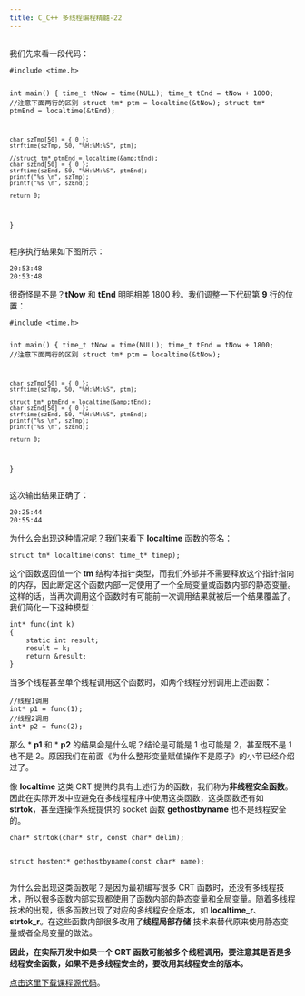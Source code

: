 ```yaml
---
title: C_C++ 多线程编程精髓-22
---
```

<article id="topicContainer" class="column_content"><h2 class="topic_title"></h2><div><p>我们先来看一段代码：</p>
<pre><code>#include &lt;time.h&gt;

int main()
{
    time_t tNow = time(NULL);
    time_t tEnd = tNow + 1800;
    //注意下面两行的区别
    struct tm* ptm = localtime(&amp;tNow);
    struct tm* ptmEnd = localtime(&amp;tEnd);

    char szTmp[50] = { 0 };
    strftime(szTmp, 50, "%H:%M:%S", ptm);

    //struct tm* ptmEnd = localtime(&amp;tEnd);
    char szEnd[50] = { 0 };
    strftime(szEnd, 50, "%H:%M:%S", ptmEnd);
    printf("%s \n", szTmp);
    printf("%s \n", szEnd);

    return 0;
}
</code></pre>
<p>程序执行结果如下图所示：</p>
<pre><code>20:53:48
20:53:48
</code></pre>
<p>很奇怪是不是？<strong>tNow</strong> 和 <strong>tEnd</strong> 明明相差 1800 秒。我们调整一下代码第 <strong>9</strong> 行的位置：</p>
<pre><code>#include &lt;time.h&gt;

int main()
{
    time_t tNow = time(NULL);
    time_t tEnd = tNow + 1800;
    //注意下面两行的区别
    struct tm* ptm = localtime(&amp;tNow);    

    char szTmp[50] = { 0 };
    strftime(szTmp, 50, "%H:%M:%S", ptm);

    struct tm* ptmEnd = localtime(&amp;tEnd);
    char szEnd[50] = { 0 };
    strftime(szEnd, 50, "%H:%M:%S", ptmEnd);
    printf("%s \n", szTmp);
    printf("%s \n", szEnd);

    return 0;
}
</code></pre>
<p>这次输出结果正确了：</p>
<pre><code>20:25:44
20:55:44
</code></pre>
<p>为什么会出现这种情况呢？我们来看下 <strong>localtime</strong> 函数的签名：</p>
<pre><code>struct tm* localtime(const time_t* timep);
</code></pre>
<p>这个函数返回值一个 <strong>tm</strong> 结构体指针类型，而我们外部并不需要释放这个指针指向的内存，因此断定这个函数内部一定使用了一个全局变量或函数内部的静态变量。这样的话，当再次调用这个函数时有可能前一次调用结果就被后一个结果覆盖了。我们简化一下这种模型：</p>
<pre><code>int* func(int k)
{
    static int result;
    result = k;
    return &amp;result;
}
</code></pre>
<p>当多个线程甚至单个线程调用这个函数时，如两个线程分别调用上述函数：</p>
<pre><code>//线程1调用
int* p1 = func(1);
//线程2调用
int* p2 = func(2);
</code></pre>
<p>那么 * <strong>p1</strong> 和 * <strong>p2</strong> 的结果会是什么呢？结论是可能是 1 也可能是 2，甚至既不是 1 也不是 2。原因我们在前面《为什么整形变量赋值操作不是原子》的小节已经介绍过了。</p>
<p>像 <strong>localtime</strong> 这类 CRT 提供的具有上述行为的函数，我们称为<strong>非线程安全函数</strong>。因此在实际开发中应避免在多线程程序中使用这类函数，这类函数还有如 <strong>strtok</strong>，甚至连操作系统提供的 socket 函数 <strong>gethostbyname</strong> 也不是线程安全的。</p>
<pre><code>char* strtok(char* str, const char* delim);

struct hostent* gethostbyname(const char* name);
</code></pre>
<p>为什么会出现这类函数呢？是因为最初编写很多 CRT 函数时，还没有多线程技术，所以很多函数内部实现都使用了函数内部的静态变量和全局变量。随着多线程技术的出现，很多函数出现了对应的多线程安全版本，如 <strong>localtime_r</strong>、<strong>strtok_r</strong>。在这些函数内部很多改用了<strong>线程局部存储</strong> 技术来替代原来使用静态变量或者全局变量的做法。</p>
<p><strong>因此，在实际开发中如果一个 CRT 函数可能被多个线程调用，要注意其是否是多线程安全函数，如果不是多线程安全的，要改用其线程安全的版本。</strong></p>
<p><a href="https://github.com/balloonwj/gitchat_cppmultithreadprogramming">点击这里下载课程源代码</a>。</p></div></article>